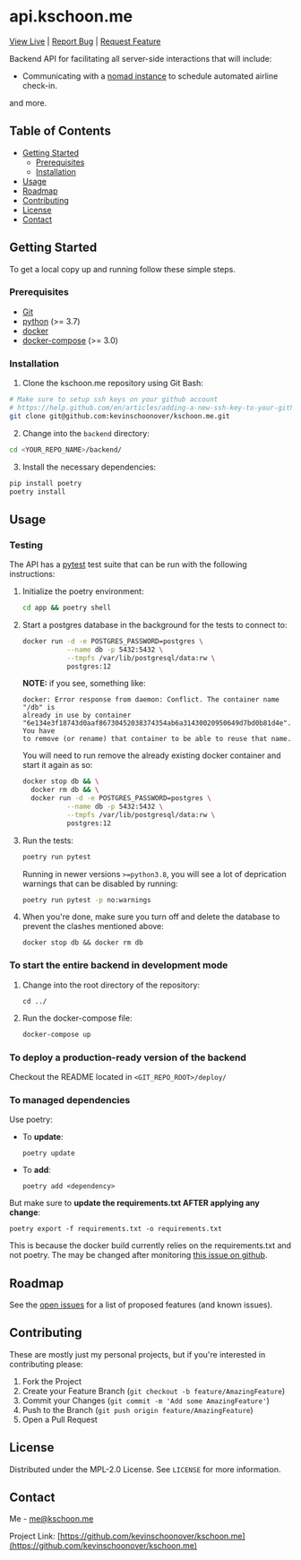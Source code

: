 # api.kschoon.me
[View Live](https://api.kschoon.me) |
[Report Bug](https://github.com/kevinschoonover/kschoon.me/issues) |
[Request Feature](https://github.com/kevinschoonover/kschoon.me/issues)

Backend API for facilitating all server-side interactions that will include:
+ Communicating with a [nomad instance](https://nomadproject.io/) to schedule
  automated airline check-in.

and more.
<!-- TABLE OF CONTENTS -->
## Table of Contents

* [Getting Started](#getting-started)
  * [Prerequisites](#prerequisites)
  * [Installation](#installation)
* [Usage](#usage)
* [Roadmap](#roadmap)
* [Contributing](#contributing)
* [License](#license)
* [Contact](#contact)


<!-- GETTING STARTED -->
## Getting Started

To get a local copy up and running follow these simple steps.

### Prerequisites
+ [Git](https://git-scm.com/download/)
+ [python](https://www.python.org/downloads/) (>= 3.7)
+ [docker](https://docs.docker.com/)
+ [docker-compose](https://docs.docker.com/compose/install/) (>= 3.0)

### Installation
 
1. Clone the kschoon.me repository using Git Bash:
```sh
# Make sure to setup ssh keys on your github account
# https://help.github.com/en/articles/adding-a-new-ssh-key-to-your-github-account
git clone git@github.com:kevinschoonover/kschoon.me.git
```

2. Change into the `backend` directory:
```bash
cd <YOUR_REPO_NAME>/backend/
```

3. Install the necessary dependencies:
```bash
pip install poetry
poetry install
```

<!-- USAGE EXAMPLES -->
## Usage
### Testing
The API has a [pytest](https://docs.pytest.org/en/latest/) test suite that can
be run with the following instructions:

1. Initialize the poetry environment:
    ```bash
    cd app && poetry shell
    ```

2. Start a postgres database in the background for the tests to connect to:
    ```bash
    docker run -d -e POSTGRES_PASSWORD=postgres \
               --name db -p 5432:5432 \
               --tmpfs /var/lib/postgresql/data:rw \
               postgres:12
    ```

    **NOTE:** if you see, something like:
    ```
    docker: Error response from daemon: Conflict. The container name "/db" is
    already in use by container
    "6e134e3f18743d0aaf86730452038374354ab6a31430020950649d7bd0b81d4e". You have
    to remove (or rename) that container to be able to reuse that name.
    ```

    You will need to run remove the already existing docker container and start
    it again as so:
    ```bash
    docker stop db && \
      docker rm db && \
      docker run -d -e POSTGRES_PASSWORD=postgres \
               --name db -p 5432:5432 \
               --tmpfs /var/lib/postgresql/data:rw \
               postgres:12
    ```

4. Run the tests:
    ```bash
    poetry run pytest
    ```

    Running in newer versions `>=python3.8`, you will see a lot of
    deprication warnings that can be disabled by running:
    ```bash
    poetry run pytest -p no:warnings
    ```

5. When you're done, make sure you turn off and delete the database to prevent
   the clashes mentioned above:
   ```
   docker stop db && docker rm db
   ```

### To **start** the entire backend **in development mode**
1. Change into the root directory of the repository:
    ```
    cd ../
    ```

2. Run the docker-compose file:
    ```bash
    docker-compose up
    ```

### To **deploy** a **production-ready version** of the backend
Checkout the README located in `<GIT_REPO_ROOT>/deploy/`

### To **managed dependencies**
Use poetry:
+ To **update**:
    ```
    poetry update
    ```
+ To **add**:
    ```
    poetry add <dependency>
    ```

But make sure to **update the requirements.txt AFTER applying any change**:
```
poetry export -f requirements.txt -o requirements.txt
```

This is because the docker build currently relies on the requirements.txt and
not poetry. The may be changed after monitoring 
[this issue on github](https://github.com/python-poetry/poetry/issues/1301).

<!-- ROADMAP -->
## Roadmap

See the [open issues](https://github.com/kevinschoonover/kschoon.me/issues) for a list
of proposed features (and known issues).



<!-- CONTRIBUTING -->
## Contributing

These are mostly just my personal projects, but if you're interested in
contributing please:

1. Fork the Project
2. Create your Feature Branch (`git checkout -b feature/AmazingFeature`)
3. Commit your Changes (`git commit -m 'Add some AmazingFeature'`)
4. Push to the Branch (`git push origin feature/AmazingFeature`)
5. Open a Pull Request



<!-- LICENSE -->
## License

Distributed under the MPL-2.0 License. See `LICENSE` for more information.



<!-- CONTACT -->
## Contact

Me - me@kschoon.me

Project Link: [https://github.com/kevinschoonover/kschoon.me](https://github.com/kevinschoonover/kschoon.me)



<!-- MARKDOWN LINKS & IMAGES -->
<!-- https://www.markdownguide.org/basic-syntax/#reference-style-links -->
[kevinschoonover-organization]: https://github.com/kevinschoonover/
[contributors-shield]: https://img.shields.io/github/contributors/kevinschoonover/kschoon.me.svg?style=flat-square
[contributors-url]: https://github.com/kevinschoonover/kschoon.me/graphs/contributors
[forks-shield]: https://img.shields.io/github/forks/kevinschoonover/kschoon.me.svg?style=flat-square
[forks-url]: https://github.com/kevinschoonover/kschoon.me/network/members
[stars-shield]: https://img.shields.io/github/stars/kevinschoonover/kschoon.me.svg?style=flat-square
[stars-url]: https://github.com/kevinschoonover/kschoon.me/stargazers
[issues-shield]: https://img.shields.io/github/issues/kevinschoonover/kschoon.me.svg?style=flat-square
[issues-url]: https://github.com/kevinschoonover/kschoon.me/issues
[license-shield]: https://img.shields.io/github/license/kevinschoonover/kschoon.me?style=flat-square
[license-url]: https://github.com/kevinschoonover/kschoon.me/blob/master/LICENSE.txt
